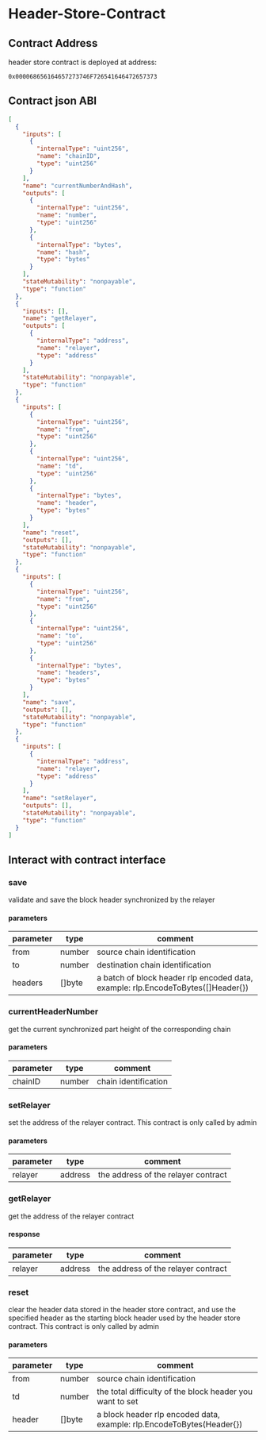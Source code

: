 # Header-Store-Contract

## Contract Address

header store contract is deployed at address:

```
0x000068656164657273746F726541646472657373
```

## Contract json ABI

```json
[
  {
    "inputs": [
      {
        "internalType": "uint256",
        "name": "chainID",
        "type": "uint256"
      }
    ],
    "name": "currentNumberAndHash",
    "outputs": [
      {
        "internalType": "uint256",
        "name": "number",
        "type": "uint256"
      },
      {
        "internalType": "bytes",
        "name": "hash",
        "type": "bytes"
      }
    ],
    "stateMutability": "nonpayable",
    "type": "function"
  },
  {
    "inputs": [],
    "name": "getRelayer",
    "outputs": [
      {
        "internalType": "address",
        "name": "relayer",
        "type": "address"
      }
    ],
    "stateMutability": "nonpayable",
    "type": "function"
  },
  {
    "inputs": [
      {
        "internalType": "uint256",
        "name": "from",
        "type": "uint256"
      },
      {
        "internalType": "uint256",
        "name": "td",
        "type": "uint256"
      },
      {
        "internalType": "bytes",
        "name": "header",
        "type": "bytes"
      }
    ],
    "name": "reset",
    "outputs": [],
    "stateMutability": "nonpayable",
    "type": "function"
  },
  {
    "inputs": [
      {
        "internalType": "uint256",
        "name": "from",
        "type": "uint256"
      },
      {
        "internalType": "uint256",
        "name": "to",
        "type": "uint256"
      },
      {
        "internalType": "bytes",
        "name": "headers",
        "type": "bytes"
      }
    ],
    "name": "save",
    "outputs": [],
    "stateMutability": "nonpayable",
    "type": "function"
  },
  {
    "inputs": [
      {
        "internalType": "address",
        "name": "relayer",
        "type": "address"
      }
    ],
    "name": "setRelayer",
    "outputs": [],
    "stateMutability": "nonpayable",
    "type": "function"
  }
]
```

## Interact with contract interface

### save

validate and save the block header synchronized by the relayer

#### parameters

| parameter| type   | comment |
| -------- | ------ | ------- |
| from     | number | source chain identification |
| to       | number | destination chain identification |
| headers  | []byte | a batch of block header rlp encoded data, example: rlp.EncodeToBytes([]Header{}) |

### currentHeaderNumber

get the current synchronized part height of the corresponding chain

#### parameters

| parameter | type   | comment |
| --------- | ------ | ------- |
| chainID   | number | chain identification |

### setRelayer

set the address of the relayer contract. This contract is only called by admin

#### parameters

| parameter | type   | comment |
| --------- | ------ | ------- |
| relayer   | address | the address of the relayer contract |

### getRelayer

get the address of the relayer contract

#### response

| parameter | type   | comment |
| --------- | ------ | ------- |
| relayer   | address | the address of the relayer contract |

### reset

clear the header data stored in the header store contract, and use the specified header as the starting block header 
used by the header store contract. This contract is only called by admin

#### parameters

| parameter| type   | comment |
| -------- | ------ | ------- |
| from     | number | source chain identification |
| td       | number | the total difficulty of the block header you want to set |
| header   | []byte | a block header rlp encoded data, example: rlp.EncodeToBytes(Header{}) |
